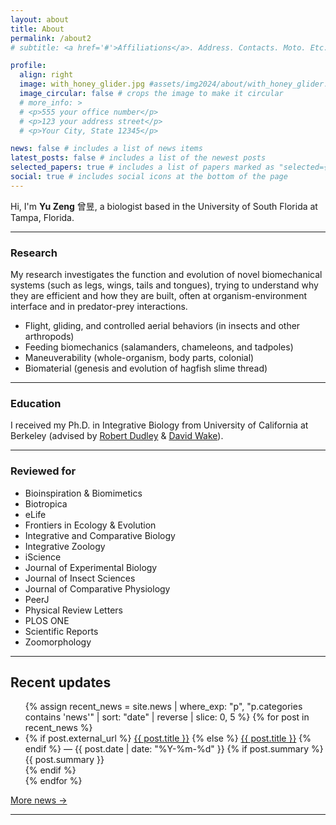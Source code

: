 ```yaml
---
layout: about
title: About
permalink: /about2
# subtitle: <a href='#'>Affiliations</a>. Address. Contacts. Moto. Etc.

profile:
  align: right
  image: with_honey_glider.jpg #assets/img2024/about/with_honey_glider.jpg
  image_circular: false # crops the image to make it circular
  # more_info: >
  # <p>555 your office number</p>
  # <p>123 your address street</p>
  # <p>Your City, State 12345</p>

news: false # includes a list of news items
latest_posts: false # includes a list of the newest posts
selected_papers: true # includes a list of papers marked as "selected={true}"
social: true # includes social icons at the bottom of the page
---
```


<!--![borneo cicada](assets/img/borneo_cicada.jpeg){:class="img-responsive"}{:height="200px"}-->
<!--{:width="25%"}-->

Hi, I'm **Yu Zeng** 曾昱, a biologist based in the University of South Florida at Tampa, Florida.

---

### Research

My research investigates the function and evolution of novel biomechanical systems (such as legs, wings, tails and tongues), trying to understand why they are efficient and how they are built, often at organism-environment interface and in predator-prey interactions.

- Flight, gliding, and controlled aerial behaviors (in insects and other arthropods)
- Feeding biomechanics (salamanders, chameleons, and tadpoles)
- Maneuverability (whole-organism, body parts, colonial)
- Biomaterial (genesis and evolution of hagfish slime thread)

---

### Education

I received my Ph.D. in Integrative Biology from University of California at Berkeley (advised by [Robert Dudley](https://berkeleyflightlab.org) & [David Wake](https://wakelab.berkeley.edu/)).

---

### Reviewed for

- Bioinspiration & Biomimetics
- Biotropica
- eLife
- Frontiers in Ecology & Evolution
- Integrative and Comparative Biology
- Integrative Zoology
- iScience
- Journal of Experimental Biology
- Journal of Insect Sciences
- Journal of Comparative Physiology
- PeerJ
- Physical Review Letters
- PLOS ONE
- Scientific Reports
- Zoomorphology

---

<h2>Recent updates</h2>
<ul class="news-list">
  {% assign recent_news = site.news | where_exp: "p", "p.categories contains 'news'" | sort: "date" | reverse | slice: 0, 5 %}
  {% for post in recent_news %}
    <li>
      {% if post.external_url %}
        <a href="{{ post.external_url }}" target="_blank" rel="noopener noreferrer">{{ post.title }}</a>
      {% else %}
        <a href="{{ post.url | relative_url }}">{{ post.title }}</a>
      {% endif %}
      <span class="date"> — {{ post.date | date: "%Y-%m-%d" }}</span>
      {% if post.summary %}
        <div class="summary">{{ post.summary }}</div>
      {% endif %}
    </li>
  {% endfor %}
</ul>
<p><a href="{{ '/news/' | relative_url }}">More news →</a></p>

<!--
<h2>News</h2>
<ul class="news-list">
{% assign recent_news = site.news | where_exp: "p", "p.categories contains 'news'" | sort: "date" | reverse | slice: 0, 5 %}
  {% for post in recent_news %}
    <li>
      <a href="{{ post.url | relative_url }}">{{ post.title }}</a>
      <span class="date"> — {{ post.date | date: "%Y-%m-%d" }}</span>
      {% if post.summary %}
        <div class="summary">{{ post.summary }}</div>
      {% endif %}
    </li>
  {% endfor %}
</ul>
<p><a href="{{ '/news/' | relative_url }}">More news →</a></p>
-->

<!--
### Email
zeng @ berkeley.edu
dreavoniz @ berkeley.edu
yuzeng @ usf.edu
(Note: yzeng7 @ ucmerced.edu is defunct)  -->

---

<!--How to pronounce my name? My first name Yu ([昱](https://chinese.yabla.com/chinese-english-pinyin-dictionary.php?define=%E6%98%B1)): it has a final "[-ü](https://resources.allsetlearning.com/chinese/pronunciation/-%C3%BC)", see details [here](https://resources.allsetlearning.com/chinese/pronunciation/Yu) and [this YouTube video](https://www.youtube.com/watch?v=XwG_jp42GhA).-->

<!-- > Write  **about** yourself. Link to your favorite [subreddit](http://reddit.com). You can put a picture in, too. The code is already in, just name your picture `prof_pic.jpg` and put it in the `img/` folder. -->

<!--more things-->

<!-- Put your address / P.O. box / other info right below your picture. You can also disable any of these elements by editing `profile` property of the YAML header of your `_pages/about.md`. Edit `_bibliography/papers.bib` and Jekyll will render your [publications page](/al-folio/publications/) automatically.-->

<!-- Link to your social media connections, too. This theme is set up to use [Font Awesome icons](https://fontawesome.com/) and [Academicons](https://jpswalsh.github.io/academicons/), like the ones below. Add your Facebook, Twitter, LinkedIn, Google Scholar, or just disable all of them.-->

